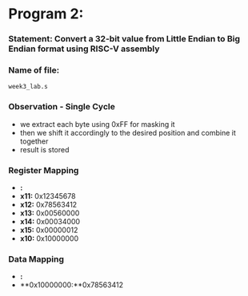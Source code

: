 # Program 2: 
### Statement: Convert a 32-bit value from Little Endian to Big Endian format using RISC-V assembly

### Name of file:
    week3_lab.s

### Observation - Single Cycle
- we extract each byte using 0xFF for masking it
- then we shift it accordingly to the desired position and combine it together
- result is stored

### Register Mapping
- **<Register Number Used>:** <Value stored>
- **x11:** 0x12345678
- **x12:** 0x78563412
- **x13:** 0x00560000
- **x14:** 0x00034000
- **x15:** 0x00000012
- **x10:** 0x10000000


### Data Mapping
- **<Memory Address>:** <Value stored>
- **0x10000000:**0x78563412